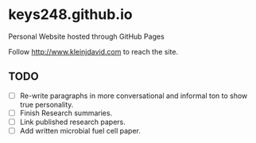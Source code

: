 # keys248.github.io
Personal Website hosted through GitHub Pages

Follow http://www.kleinjdavid.com to reach the site.

## TODO
- [ ] Re-write paragraphs in more conversational and informal ton to show true personality.
- [ ] Finish Research summaries.
- [ ] Link published research papers.
- [ ] Add written microbial fuel cell paper.
